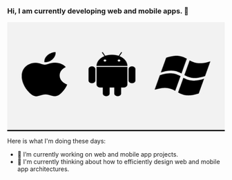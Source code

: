 ### Hi, I am currently developing web and mobile apps. 👋

<p align="center" style="background-color: #000">
  <img src="logo3.png" width="600" height="250" alt="accessibility text">
</p>

Here is what I'm doing these days:

- 🔭 I’m currently working on web and mobile app projects.
- 🌱 I'm currently thinking about how to efficiently design web and mobile app architectures.

